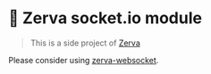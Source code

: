 # 🌱 Zerva socket.io module

> This is a side project of [Zerva](https://github.com/holtwick/zerva)

Please consider using [zerva-websocket](https://github.com/holtwick/zerva-websocket).
